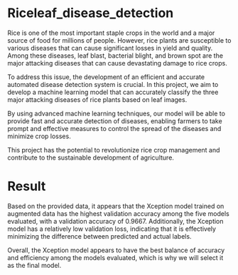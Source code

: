 # Riceleaf_disease_detection
Rice is one of the most important staple crops in the world and a major source of food for millions of people. However, rice plants are susceptible to various diseases that can cause significant losses in yield and quality. Among these diseases, leaf blast, bacterial blight, and brown spot are the major attacking diseases that can cause devastating damage to rice crops.

To address this issue, the development of an efficient and accurate automated disease detection system is crucial. In this project, we aim to develop a machine learning model that can accurately classify the three major attacking diseases of rice plants based on leaf images.

By using advanced machine learning techniques, our model will be able to provide fast and accurate detection of diseases, enabling farmers to take prompt and effective measures to control the spread of the diseases and minimize crop losses.

This project has the potential to revolutionize rice crop management and contribute to the sustainable development of agriculture.

# Result
Based on the provided data, it appears that the Xception model trained on augmented data has the highest validation accuracy among the five models evaluated, with a validation accuracy of 0.9667. Additionally, the Xception model has a relatively low validation loss, indicating that it is effectively minimizing the difference between predicted and actual labels.

Overall, the Xception model appears to have the best balance of accuracy and efficiency among the models evaluated, which is why we will select it as the final model.
